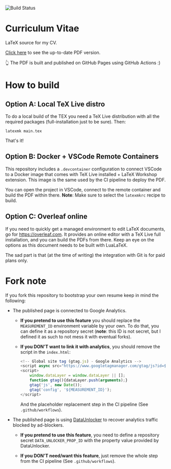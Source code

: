 ![Build Status](https://github.com/gerardbosch/cv/actions/workflows/deploy-pdf.yml/badge.svg)

# Curriculum Vitae

LaTeX source for my CV.

[Click here](https://gerardbosch.github.io/cv) to see the up-to-date PDF version.

👆 The PDF is built and published on GitHub Pages using GitHub Actions :)

# How to build

## Option A: Local TeX Live distro

To do a local build of the TEX you need a TeX Live distribution with all the required packages (full-installation just
to be sure).
Then:

```shell
latexmk main.tex
```

That's it!

## Option B: Docker + VSCode Remote Containers

This repository includes a `.devcontainer` configuration to connect VSCode to a Docker image that comes with TeX Live
installed + LaTeX Workshop extension. This image is the same used by the CI pipeline to deploy the PDF.

You can open the project in VSCode, connect to the remote container and build the PDF within
there. **Note**: Make sure to select the `latexmkrc` recipe to build.

## Option C: Overleaf online

If you need to quickly get a managed environment to edit LaTeX documents, go for <https://overleaf.com>. It provides an
online editor with a TeX Live full installation, and you can build the PDFs from there. Keep an eye on the options as
this document needs to be built with LuaLaTeX.

The sad part is that (at the time of writing) the integration with Git is for paid plans only.

# Fork note

If you fork this repository to bootstrap your own resume keep in mind the following:

- The published page is connected to Google Analytics.

  - **If you pretend to use this feature** you should replace the
    `MEASUREMENT_ID` environment variable by your own. To do that, you can define it as a repository secret (**note**:
    this ID is not secret, but I defined it as such to not mess it with eventual forks).

  - **If you DON'T want to link it with analytics**, you should remove the script in the `index.html`:

    ```javascript
    <!-- Global site tag (gtag.js) - Google Analytics -->
    <script async src="https://www.googletagmanager.com/gtag/js?id=${MEASUREMENT_ID}"></script>
    <script>
        window.dataLayer = window.dataLayer || [];
        function gtag(){dataLayer.push(arguments);}
        gtag('js', new Date());
        gtag('config', '${MEASUREMENT_ID}');
    </script>
    ```

    And the placeholder replacement step in the CI pipeline (See `.github/workflows`).

- The published page is using [DataUnlocker](https://dataunlocker.com/) to recover analytics traffic blocked by ad-blockers.

  - **If you pretend to use this feature**, you need to define a repository secret `DATA_UNLOCKER_PROP_ID` with the
    property value provided by DataUnlocker.

  - **If you DON'T need/want this feature**, just remove the whole step from the CI pipeline (See `.github/workflows`).
